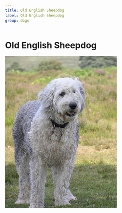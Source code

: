 ```yaml
---
title: Old English Sheepdog
label: Old English Sheepdog
group: dogs
---
```


# Old English Sheepdog

![Old English Sheepdog](/assets/images/Old_English_sheepdog/image.jpg "Old English Sheepdog")